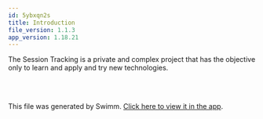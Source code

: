 ```yaml
---
id: 5ybxqn2s
title: Introduction
file_version: 1.1.3
app_version: 1.18.21
---
```


The Session Tracking is a private and complex project that has the objective only to learn and apply and try new technologies.

<br/>

<br/>

This file was generated by Swimm. [Click here to view it in the app](https://app.swimm.io/repos/Z2l0aHViJTNBJTNBc2Vzc2lvbi10cmFja2luZyUzQSUzQUFNYXJjb3NDYXN0ZWxv/docs/5ybxqn2s).
